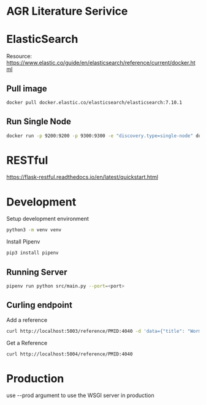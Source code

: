 # AGR Literature Serivice

# ElasticSearch

Resource: https://www.elastic.co/guide/en/elasticsearch/reference/current/docker.html

## Pull image
```bash
docker pull docker.elastic.co/elasticsearch/elasticsearch:7.10.1
```


## Run Single Node

```bash
docker run -p 9200:9200 -p 9300:9300 -e "discovery.type=single-node" docker.elastic.co/elasticsearch/elasticsearch:7.10.1
```

# RESTful

https://flask-restful.readthedocs.io/en/latest/quickstart.html

# Development

Setup development environment

```bash
python3 -m venv venv
```

Install Pipenv

```bash
pip3 install pipenv
```

## Running Server

```bash
pipenv run python src/main.py --port=<port>
```

## Curling endpoint

Add a reference
```bash
curl http://localhost:5003/reference/PMID:4040 -d 'data={"title": "Worms abi-1"}' -X POST
```

Get a Reference
```bash
curl http://localhost:5004/reference/PMID:4040
```

# Production

use --prod argument to use the WSGI server in production
